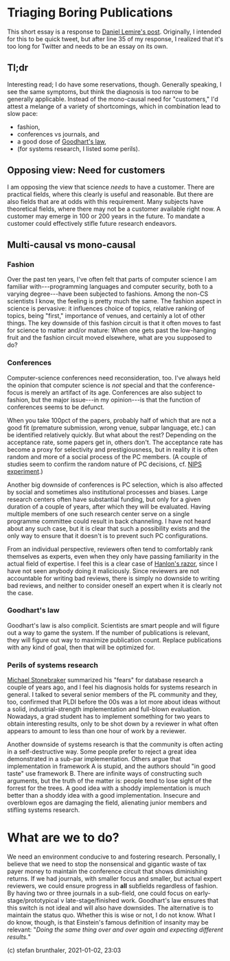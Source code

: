 # Triaging Boring Publications

This short essay is a response to [Daniel Lemire's post](https://lemire.me/blog/2021/01/01/peer-reviewed-papers-are-getting-increasingly-boring/). 
Originally, I intended for this to be quick tweet, but after line 35 of my response, I realized that it's too long for Twitter and needs to be an essay on its own.

## Tl;dr
Interesting read; I do have some reservations, though. Generally speaking, I see the same symptoms, but think the diagnosis is too narrow to be generally applicable. 
Instead of the mono-causal need for "customers," I'd attest a melange of a variety of shortcomings, which in combination lead to slow pace: 
- fashion, 
- conferences vs journals, and 
- a good dose of [Goodhart's law](https://en.wikipedia.org/wiki/Goodhart%27s_law), 
- (for systems research, I listed some perils).

## Opposing view: Need for customers
I am opposing the view that science *needs* to have a customer. 
There are practical fields, where this clearly is useful and reasonable.
But there are also fields that are at odds with this requirement. 
Many subjects have theoretical fields, where there may not be a customer available right now. 
A customer may emerge in 100 or 200 years in the future. 
To mandate a customer could effectively stifle future research endeavors.

## Multi-causal vs mono-causal

### Fashion
Over the past ten years, I've often felt that parts of computer science I am familiar with---programming languages and computer security, both to a varying degree---have been subjected to fashions.
Among the non-CS scientists I know, the feeling is pretty much the same.
The fashion aspect in science is pervasive: it influences choice of topics, relative ranking of topics, being "first," importance of venues, and certainly a lot of other things. 
The key downside of this fashion circuit is that it often moves to fast for science to matter and/or mature: 
When one gets past the low-hanging fruit and the fashion circuit moved elsewhere, what are you supposed to do?

### Conferences
Computer-science conferences need reconsideration, too. 
I've always held the opinion that computer science is *not* special and that the conference-focus is merely an artifact of its age. 
Conferences are also subject to fashion, but the major issue---in my opinion---is that the function of conferences seems to be defunct. 

When you take 100pct of the papers, probably half of which that are not a good fit (premature submission, wrong venue, subpar language, etc.) can be identified relatively quickly. 
But what about the rest? Depending on the acceptance rate, some papers get in, others don't. 
The acceptance rate has become a proxy for selectivity and prestigiousness, but in reality it is often random and more of a social process of the PC members. 
(A couple of studies seem to confirm the random nature of PC decisions, cf. [NIPS experiment](http://blog.mrtz.org/2014/12/15/the-nips-experiment.html).)

Another big downside of conferences is PC selection, which is also affected by social and sometimes also institutional processes and biases.
Large research centers often have substantial funding, but only for a given duration of a couple of years, after which they will be evaluated.
Having multiple members of one such research center serve on a single programme committee could result in back channeling. 
I have not heard about any such case, but it is clear that such a possibility exists and the only way to ensure that it doesn't is to prevent such PC configurations.

From an individual perspective, reviewers often tend to comfortably rank themselves as experts, even when they only have passing familiarity in the actual field of expertise.
I feel this is a clear case of [Hanlon's razor](), since I have not seen anybody doing it maliciously.
Since reviewers are not accountable for writing bad reviews, there is simply no downside to writing bad reviews, and neither to consider oneself an expert when it is clearly not the case.


<!--
n combination with scientist tendencies of being "experts" in all subfields of a certain field. 
I have seen the most blatant mistakes from so-called "expert" reviews that are obviously and objectively false.
-->

### Goodhart's law
Goodhart's law is also complicit. Scientists are smart people and will figure out a way to game the system. If the number of publications is relevant, they will figure out way to maximize publication count. Replace publications with any kind of goal, then that will be optimized for.

### Perils of systems research
[Michael Stonebraker](https://www.youtube.com/watch?v=DJFKl_5JTnA) summarized his "fears" for database research a couple of years ago, and I feel his diagnosis holds for systems research in general. 
I talked to several senior members of the PL community and they, too, confirmed that PLDI before the 00s was a lot more about ideas without a solid, industrial-strength implementation and full-blown evaluation. 
Nowadays, a grad student has to implement something for two years to obtain interesting results, only to be shot down by a reviewer in what often appears to amount to less than one hour of work by a reviewer.

Another downside of systems research is that the community is often acting in a self-destructive way.
Some people prefer to reject a great idea demonstrated in a sub-par implementation. 
Others argue that implementation in framework A is stupid, and the authors should "in good taste" use framework B. 
There are infinite ways of constructing such arguments, but the truth of the matter is: people tend to lose sight of the forrest for the trees. 
A good idea with a shoddy implementation is much better than a shoddy idea with a good implementation.
Insecure and overblown egos are damaging the field, alienating junior members and stifling systems research.

# What are we to do?
We need an environment conducive to and fostering research. Personally, I believe that we need to stop the nonsensical and gigantic waste of tax payer money to maintain the conference circuit that shows diminishing returns. 
If we had journals, with smaller focus and smaller, but actual expert reviewers, we could ensure progress in **all** subfields regardless of fashion. 
By having two or three journals in a sub-field, one could focus on early-stage/prototypical v late-stage/finished work.
Goodhart's law ensures that this switch is not ideal and will also have downsides. 
The alternative is to maintain the status quo.
Whether this is wise or not, I do not know. 
What I do know, though, is that Einstein's famous definition of insanity may be relevant:
"*Doing the same thing over and over again and expecting different results.*" 


(c) stefan brunthaler, 2021-01-02, 23:03